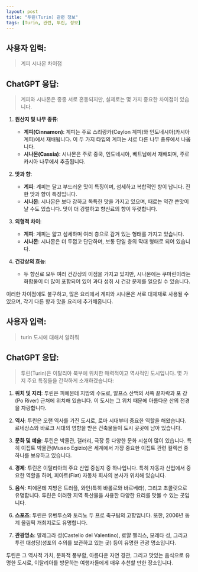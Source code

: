 ```yaml
---
layout: post
title: "투린(Turin) 관련 정보"
tags: [Turin, 관련, 투린, 정보]
---
```


## 사용자 입력:
> 계피 시나몬 차이점

## ChatGPT 응답:
> 계피와 시나몬은 종종 서로 혼동되지만, 실제로는 몇 가지 중요한 차이점이 있습니다.

1. **원산지 및 나무 종류**:
   - **계피(Cinnamon)**: 계피는 주로 스리랑카(Ceylon 계피)와 인도네시아(카시아 계피)에서 재배됩니다. 이 두 가지 타입의 계피는 서로 다른 나무 종류에서 나옵니다.
   - **시나몬(Cassia)**: 시나몬은 주로 중국, 인도네시아, 베트남에서 재배되며, 주로 카시아 나무에서 추출됩니다.

2. **맛과 향**:
   - **계피**: 계피는 달고 부드러운 맛이 특징이며, 섬세하고 복합적인 향이 납니다. 진한 맛과 향이 특징입니다.
   - **시나몬**: 시나몬은 보다 강하고 독특한 맛을 가지고 있으며, 때로는 약간 쓴맛이 날 수도 있습니다. 맛이 더 강렬하고 향신료의 향이 뚜렷합니다.

3. **외형적 차이**:
   - **계피**: 계피는 얇고 섬세하며 여러 층으로 감겨 있는 형태를 가지고 있습니다.
   - **시나몬**: 시나몬은 더 두껍고 단단하며, 보통 단일 층의 막대 형태로 되어 있습니다.

4. **건강상의 효능**:
   - 두 향신료 모두 여러 건강상의 이점을 가지고 있지만, 시나몬에는 쿠마린이라는 화합물이 더 많이 포함되어 있어 과다 섭취 시 건강 문제를 일으킬 수 있습니다.

이러한 차이점에도 불구하고, 많은 요리에서 계피와 시나몬은 서로 대체재로 사용될 수 있으며, 각기 다른 향과 맛을 요리에 추가해줍니다.

## 사용자 입력:
> turin 도시에 대해서 알려줘

## ChatGPT 응답:
> 투린(Turin)은 이탈리아 북부에 위치한 매력적이고 역사적인 도시입니다. 몇 가지 주요 특징들을 간략하게 소개하겠습니다:

1. **위치 및 지리**: 투린은 피에몬테 지방의 수도로, 알프스 산맥의 서쪽 끝자락과 포 강(Po River) 근처에 위치해 있습니다. 이 도시는 그 위치 때문에 아름다운 산의 전경을 자랑합니다.

2. **역사**: 투린은 오랜 역사를 가진 도시로, 로마 시대부터 중요한 역할을 해왔습니다. 르네상스와 바로크 시대의 영향을 받은 건축물들이 도시 곳곳에 남아 있습니다.

3. **문화 및 예술**: 투린은 박물관, 갤러리, 극장 등 다양한 문화 시설이 많이 있습니다. 특히 이집트 박물관(Museo Egizio)은 세계에서 가장 중요한 이집트 관련 컬렉션 중 하나를 보유하고 있습니다.

4. **경제**: 투린은 이탈리아의 주요 산업 중심지 중 하나입니다. 특히 자동차 산업에서 중요한 역할을 하며, 피아트(Fiat) 자동차 회사의 본사가 위치해 있습니다.

5. **음식**: 피에몬테 지방은 트러플, 와인(특히 바롤로와 바르베라), 그리고 초콜릿으로 유명합니다. 투린은 이러한 지역 특산물을 사용한 다양한 요리를 맛볼 수 있는 곳입니다.

6. **스포츠**: 투린은 유벤투스와 토리노 두 프로 축구팀의 고향입니다. 또한, 2006년 동계 올림픽 개최지로도 유명합니다.

7. **관광명소**: 말레그라 성(Castello del Valentino), 로얄 팰리스, 모레타 성, 그리고 투린 대성당(성포의 수의를 보관하고 있는 곳) 등이 유명한 관광 명소입니다.

투린은 그 역사적 가치, 문화적 풍부함, 아름다운 자연 경관, 그리고 맛있는 음식으로 유명한 도시로, 이탈리아를 방문하는 여행자들에게 매우 추천할 만한 장소입니다.

